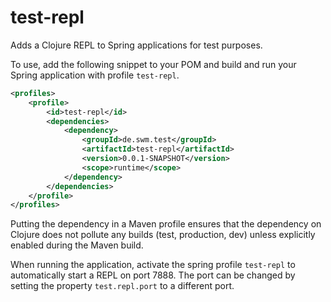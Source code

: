 # test-repl
Adds a Clojure REPL to Spring applications for test purposes.

To use, add the following snippet to your POM and build and run your Spring application with profile `test-repl`.
```xml
<profiles>
	<profile>
		<id>test-repl</id>
		<dependencies>
			<dependency>
				<groupId>de.swm.test</groupId>
				<artifactId>test-repl</artifactId>
				<version>0.0.1-SNAPSHOT</version>
				<scope>runtime</scope>
			</dependency>
		</dependencies>
	</profile>
</profiles>
```

Putting the dependency in a Maven profile ensures that the dependency on Clojure does not pollute any builds (test, production, dev) unless explicitly enabled during the Maven build.

When running the application, activate the spring profile `test-repl` to automatically start a REPL on port 7888.
The port can be changed by setting the property `test.repl.port` to a different port.
